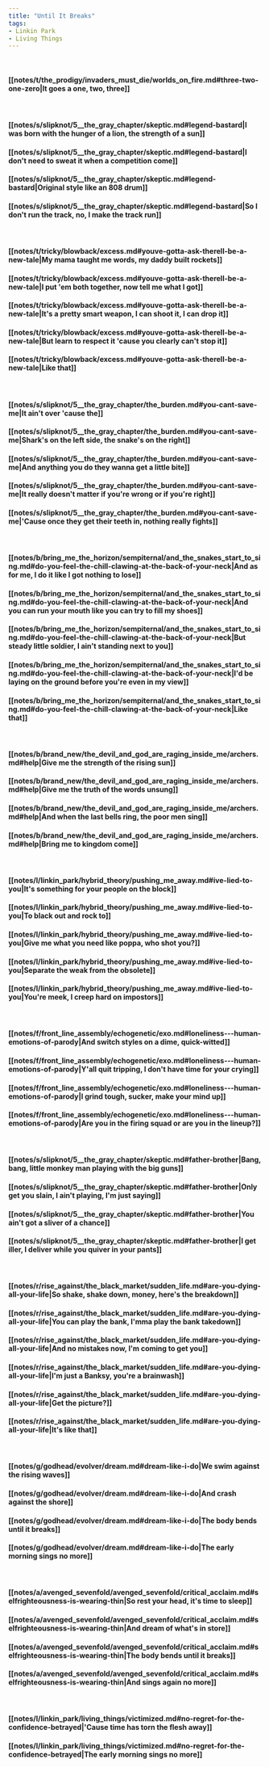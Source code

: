 ```yaml
---
title: "Until It Breaks"
tags:
- Linkin Park
- Living Things
---
```

&nbsp;
#### [[notes/t/the_prodigy/invaders_must_die/worlds_on_fire.md#three-two-one-zero|It goes a one, two, three]]
&nbsp;
#### [[notes/s/slipknot/5__the_gray_chapter/skeptic.md#legend-bastard|I was born with the hunger of a lion, the strength of a sun]]
#### [[notes/s/slipknot/5__the_gray_chapter/skeptic.md#legend-bastard|I don't need to sweat it when a competition come]]
#### [[notes/s/slipknot/5__the_gray_chapter/skeptic.md#legend-bastard|Original style like an 808 drum]]
#### [[notes/s/slipknot/5__the_gray_chapter/skeptic.md#legend-bastard|So I don't run the track, no, I make the track run]]
&nbsp;
#### [[notes/t/tricky/blowback/excess.md#youve-gotta-ask-therell-be-a-new-tale|My mama taught me words, my daddy built rockets]]
#### [[notes/t/tricky/blowback/excess.md#youve-gotta-ask-therell-be-a-new-tale|I put 'em both together, now tell me what I got]]
#### [[notes/t/tricky/blowback/excess.md#youve-gotta-ask-therell-be-a-new-tale|It's a pretty smart weapon, I can shoot it, I can drop it]]
#### [[notes/t/tricky/blowback/excess.md#youve-gotta-ask-therell-be-a-new-tale|But learn to respect it 'cause you clearly can't stop it]]
#### [[notes/t/tricky/blowback/excess.md#youve-gotta-ask-therell-be-a-new-tale|Like that]]
&nbsp;
#### [[notes/s/slipknot/5__the_gray_chapter/the_burden.md#you-cant-save-me|It ain't over 'cause the]]
#### [[notes/s/slipknot/5__the_gray_chapter/the_burden.md#you-cant-save-me|Shark's on the left side, the snake's on the right]]
#### [[notes/s/slipknot/5__the_gray_chapter/the_burden.md#you-cant-save-me|And anything you do they wanna get a little bite]]
#### [[notes/s/slipknot/5__the_gray_chapter/the_burden.md#you-cant-save-me|It really doesn't matter if you're wrong or if you're right]]
#### [[notes/s/slipknot/5__the_gray_chapter/the_burden.md#you-cant-save-me|'Cause once they get their teeth in, nothing really fights]]
&nbsp;
#### [[notes/b/bring_me_the_horizon/sempiternal/and_the_snakes_start_to_sing.md#do-you-feel-the-chill-clawing-at-the-back-of-your-neck|And as for me, I do it like I got nothing to lose]]
#### [[notes/b/bring_me_the_horizon/sempiternal/and_the_snakes_start_to_sing.md#do-you-feel-the-chill-clawing-at-the-back-of-your-neck|And you can run your mouth like you can try to fill my shoes]]
#### [[notes/b/bring_me_the_horizon/sempiternal/and_the_snakes_start_to_sing.md#do-you-feel-the-chill-clawing-at-the-back-of-your-neck|But steady little soldier, I ain't standing next to you]]
#### [[notes/b/bring_me_the_horizon/sempiternal/and_the_snakes_start_to_sing.md#do-you-feel-the-chill-clawing-at-the-back-of-your-neck|I'd be laying on the ground before you're even in my view]]
#### [[notes/b/bring_me_the_horizon/sempiternal/and_the_snakes_start_to_sing.md#do-you-feel-the-chill-clawing-at-the-back-of-your-neck|Like that]]
&nbsp;
#### [[notes/b/brand_new/the_devil_and_god_are_raging_inside_me/archers.md#help|Give me the strength of the rising sun]]
#### [[notes/b/brand_new/the_devil_and_god_are_raging_inside_me/archers.md#help|Give me the truth of the words unsung]]
#### [[notes/b/brand_new/the_devil_and_god_are_raging_inside_me/archers.md#help|And when the last bells ring, the poor men sing]]
#### [[notes/b/brand_new/the_devil_and_god_are_raging_inside_me/archers.md#help|Bring me to kingdom come]]
&nbsp;
#### [[notes/l/linkin_park/hybrid_theory/pushing_me_away.md#ive-lied-to-you|It's something for your people on the block]]
#### [[notes/l/linkin_park/hybrid_theory/pushing_me_away.md#ive-lied-to-you|To black out and rock to]]
#### [[notes/l/linkin_park/hybrid_theory/pushing_me_away.md#ive-lied-to-you|Give me what you need like poppa, who shot you?]]
#### [[notes/l/linkin_park/hybrid_theory/pushing_me_away.md#ive-lied-to-you|Separate the weak from the obsolete]]
#### [[notes/l/linkin_park/hybrid_theory/pushing_me_away.md#ive-lied-to-you|You're meek, I creep hard on impostors]]
&nbsp;
#### [[notes/f/front_line_assembly/echogenetic/exo.md#loneliness---human-emotions-of-parody|And switch styles on a dime, quick-witted]]
#### [[notes/f/front_line_assembly/echogenetic/exo.md#loneliness---human-emotions-of-parody|Y'all quit tripping, I don't have time for your crying]]
#### [[notes/f/front_line_assembly/echogenetic/exo.md#loneliness---human-emotions-of-parody|I grind tough, sucker, make your mind up]]
#### [[notes/f/front_line_assembly/echogenetic/exo.md#loneliness---human-emotions-of-parody|Are you in the firing squad or are you in the lineup?]]
&nbsp;
#### [[notes/s/slipknot/5__the_gray_chapter/skeptic.md#father-brother|Bang, bang, little monkey man playing with the big guns]]
#### [[notes/s/slipknot/5__the_gray_chapter/skeptic.md#father-brother|Only get you slain, I ain't playing, I'm just saying]]
#### [[notes/s/slipknot/5__the_gray_chapter/skeptic.md#father-brother|You ain't got a sliver of a chance]]
#### [[notes/s/slipknot/5__the_gray_chapter/skeptic.md#father-brother|I get iller, I deliver while you quiver in your pants]]
&nbsp;
#### [[notes/r/rise_against/the_black_market/sudden_life.md#are-you-dying-all-your-life|So shake, shake down, money, here's the breakdown]]
#### [[notes/r/rise_against/the_black_market/sudden_life.md#are-you-dying-all-your-life|You can play the bank, I'mma play the bank takedown]]
#### [[notes/r/rise_against/the_black_market/sudden_life.md#are-you-dying-all-your-life|And no mistakes now, I'm coming to get you]]
#### [[notes/r/rise_against/the_black_market/sudden_life.md#are-you-dying-all-your-life|I'm just a Banksy, you're a brainwash]]
#### [[notes/r/rise_against/the_black_market/sudden_life.md#are-you-dying-all-your-life|Get the picture?]]
#### [[notes/r/rise_against/the_black_market/sudden_life.md#are-you-dying-all-your-life|It's like that]]
&nbsp;
#### [[notes/g/godhead/evolver/dream.md#dream-like-i-do|We swim against the rising waves]]
#### [[notes/g/godhead/evolver/dream.md#dream-like-i-do|And crash against the shore]]
#### [[notes/g/godhead/evolver/dream.md#dream-like-i-do|The body bends until it breaks]]
#### [[notes/g/godhead/evolver/dream.md#dream-like-i-do|The early morning sings no more]]
&nbsp;
#### [[notes/a/avenged_sevenfold/avenged_sevenfold/critical_acclaim.md#selfrighteousness-is-wearing-thin|So rest your head, it's time to sleep]]
#### [[notes/a/avenged_sevenfold/avenged_sevenfold/critical_acclaim.md#selfrighteousness-is-wearing-thin|And dream of what's in store]]
#### [[notes/a/avenged_sevenfold/avenged_sevenfold/critical_acclaim.md#selfrighteousness-is-wearing-thin|The body bends until it breaks]]
#### [[notes/a/avenged_sevenfold/avenged_sevenfold/critical_acclaim.md#selfrighteousness-is-wearing-thin|And sings again no more]]
&nbsp;
#### [[notes/l/linkin_park/living_things/victimized.md#no-regret-for-the-confidence-betrayed|'Cause time has torn the flesh away]]
#### [[notes/l/linkin_park/living_things/victimized.md#no-regret-for-the-confidence-betrayed|The early morning sings no more]]
